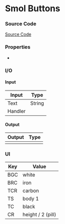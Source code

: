 # Smol Buttons
### Source Code
[Source Code](https://i.pinimg.com/originals/18/53/87/185387f0fea238da58c48efe41093347.jpg)

### Properties
* 

### I/O
#### Input
| Input | Type |
|-----|-------|
| Text | String  |
| Handler |  |


#### Output
| Output | Type |
|-----|-------|
|  |      |

### UI

| Key | Value |
|-----|-------|
| BGC |    white   |
| BRC |    iron   |
| TCR |    carbon   |
| TS  |    body 1   |
| TC  |    black   |
| CR  |    height / 2 (pill)   |
